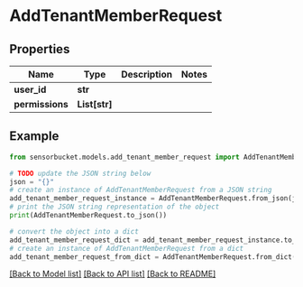 # AddTenantMemberRequest


## Properties

Name | Type | Description | Notes
------------ | ------------- | ------------- | -------------
**user_id** | **str** |  | 
**permissions** | **List[str]** |  | 

## Example

```python
from sensorbucket.models.add_tenant_member_request import AddTenantMemberRequest

# TODO update the JSON string below
json = "{}"
# create an instance of AddTenantMemberRequest from a JSON string
add_tenant_member_request_instance = AddTenantMemberRequest.from_json(json)
# print the JSON string representation of the object
print(AddTenantMemberRequest.to_json())

# convert the object into a dict
add_tenant_member_request_dict = add_tenant_member_request_instance.to_dict()
# create an instance of AddTenantMemberRequest from a dict
add_tenant_member_request_from_dict = AddTenantMemberRequest.from_dict(add_tenant_member_request_dict)
```
[[Back to Model list]](../README.md#documentation-for-models) [[Back to API list]](../README.md#documentation-for-api-endpoints) [[Back to README]](../README.md)


